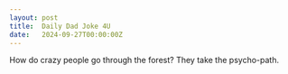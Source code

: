 ```yaml
---
layout: post
title:  Daily Dad Joke 4U
date:   2024-09-27T00:00:00Z
---
```

How do crazy people go through the forest? They take the psycho-path.
